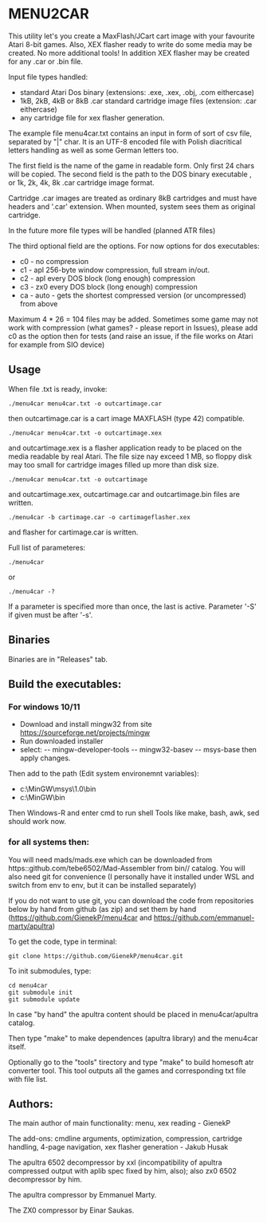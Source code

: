 # MENU2CAR

This utility let's you create a MaxFlash/JCart cart image with your favourite Atari 8-bit games.
Also, XEX flasher ready to write do some media may be created. No more additional tools!
In addition XEX flasher may be created for any .car or .bin file.

Input file types handled:
- standard Atari Dos binary (extensions: .exe, .xex, .obj, .com eithercase)
- 1kB, 2kB, 4kB or 8kB .car standard cartridge image files (extension: .car eithercase)
- any cartridge file for xex flasher generation.

The example file menu4car.txt contains an input in form of sort of csv file, separated by "|" char. It is an UTF-8 encoded file with Polish diacritical letters handling as well as some German letters too.

The first field is the name of the game in readable form. Only first 24 chars will be copied.
The second field is the path to the DOS binary executable , or 1k, 2k, 4k, 8k .car cartridge image format.

Cartridge .car images are treated as ordinary 8kB cartridges and must have headers and '.car' extension. When mounted, system sees them as original cartridge.

In the future more file types will be handled (planned ATR files)

The third optional field are the options. For now options for dos executables:
* c0 - no compression
* c1 - apl 256-byte window compression, full stream in/out.
* c2 - apl every DOS block (long enough) compression
* c3 - zx0 every DOS block (long enough) compression
* ca - auto - gets the shortest compressed version (or uncompressed) from above

Maximum 4 * 26 = 104 files may be added. Sometimes some game may not work with compression (what games? - please report in Issues), please add c0 as the option then for tests (and raise an issue, if the file works on Atari for example from SIO device)

## Usage

When file .txt is ready, invoke:

    ./menu4car menu4car.txt -o outcartimage.car

then outcartimage.car is a cart image MAXFLASH (type 42) compatible.

    ./menu4car menu4car.txt -o outcartimage.xex

and outcartimage.xex is a flasher application ready to be placed on the media readable by real Atari. The file size nay exceed 1 MB, so floppy disk may too small for cartridge images filled up more than disk size.

    ./menu4car menu4car.txt -o outcartimage

and outcartimage.xex, outcartimage.car and outcartimage.bin files are written.

    ./menu4car -b cartimage.car -o cartimageflasher.xex

and flasher for cartimage.car is written.


Full list of parameteres:

    ./menu4car

or

    ./menu4car -?

If a parameter is specified more than once, the last is active. Parameter '-S' if given must be after '-s'.

## Binaries

Binaries are in "Releases" tab.

## Build the executables:

### For windows 10/11

 - Download and install mingw32 from site https://sourceforge.net/projects/mingw
 - Run downloaded installer
 - select:
 -- mingw-developer-tools
 -- mingw32-basev
 -- msys-base
   then apply changes.

Then add to the path (Edit system environemnt variables):
 - c:\MinGW\msys\1.0\bin
 - c:\MinGW\bin

Then Windows-R and enter cmd to run shell
Tools like make, bash, awk, sed should work now.

### for all systems then:

You will need mads/mads.exe which can be downloaded from https::github.com/tebe6502/Mad-Assembler from bin/<SO>/ catalog.
You will also need git for convenience (I personally have it installed under WSL and switch from env to env, but it can be installed separately)

If you do not want to use git, you can download the code from repositories below by hand from github (as zip) and set them by hand (https://github.com/GienekP/menu4car and https://github.com/emmanuel-marty/apultra)

To get the code, type in terminal:

    git clone https://github.com/GienekP/menu4car.git

To init submodules, type:

    cd menu4car
    git submodule init
    git submodule update
    
In case "by hand" the apultra content should be placed in menu4car/apultra catalog.

Then type "make" to make dependences (apultra library) and the menu4car itself.

Optionally go to the "tools" tirectory and type "make" to build homesoft atr converter tool. This tool outputs all the games and corresponding txt file with file list.

## Authors:

The main author of main functionality: menu, xex reading - GienekP

The add-ons: cmdline arguments, optimization, compression, cartridge handling, 4-page navigation, xex flasher generation - Jakub Husak

The apultra 6502 decompressor by xxl (incompatibility of apultra compressed output with aplib spec fixed by him, also); also zx0 6502 decompressor by him.

The apultra compressor by Emmanuel Marty.

The ZX0 compressor by Einar Saukas.
